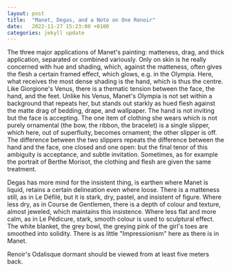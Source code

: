 ```yaml
---
layout: post
title:  "Manet, Degas, and a Note on One Renoir"
date:   2022-11-27 15:23:00 +0100
categories: jekyll update
---
```

The three major applications of Manet's painting: matteness, drag, and thick application, separated or combined variously. Only on skin is he really concerned with hue and shading, which, against the matteness, often gives the flesh a certain framed effect, which glows, e.g. in the Olympia. Here, what receives the most dense shading is the hand, which is thus the centre. Like Giorgione's Venus, there is a thematic tension between the face, the hand, and the feet. Unlike his Venus, Manet's Olympia is not set within a background that repeats her, but stands out starkly as hued flesh against the matte drag of bedding, drape, and wallpaper. The hand is not inviting but the face is accepting. The one item of clothing she wears which is not purely ornamental (the bow, the ribbon, the bracelet) is a single slipper, which here, out of superfluity, becomes ornament; the other slipper is off. The difference between the two slippers repeats the difference between the hand and the face, one closed and one open: but the final tenor of this ambiguity is acceptance, and subtle invitation. Sometimes, as for example the portrait of Berthe Morisot, the clothing and flesh are given the same treatment.



Degas has more mind for the insistent thing, is earthen where Manet is liquid, retains a certain delineation even where loose. There is a matteness still, as in Le Défilé, but it is stark, dry, pastel, and insistent of figure. Where less dry, as in Course de Gentlemen, there is a depth of colour and texture, almost jeweled, which maintains this insistence. Where less flat and more calm, as in Le Pédicure, stark, smooth colour is used to sculptural effect. The white blanket, the grey bowl, the greying pink of the girl's toes are smoothed into solidity. There is as little "Impressionism" here as there is in Manet.



Renoir's Odalisque dormant should be viewed from at least five meters back.

